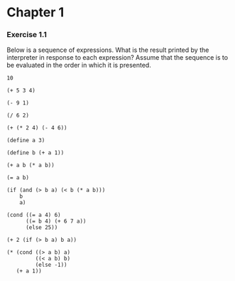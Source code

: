 # Chapter 1

### Exercise 1.1
Below is a sequence of expressions. What is the result printed by the interpreter in response to each expression? Assume that the sequence is to be evaluated in the order in which it is presented.

```racket
10

(+ 5 3 4)

(- 9 1)

(/ 6 2)

(+ (* 2 4) (- 4 6))

(define a 3)

(define b (+ a 1))

(+ a b (* a b))

(= a b)

(if (and (> b a) (< b (* a b)))
    b
    a)

(cond ((= a 4) 6)
      ((= b 4) (+ 6 7 a))
      (else 25))

(+ 2 (if (> b a) b a))

(* (cond ((> a b) a)
         ((< a b) b)
         (else -1))
   (+ a 1))
```